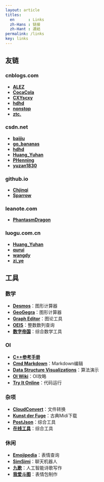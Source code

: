 ```yaml
---
layout: article
titles:
  en      : Links
  zh-Hans : 链接
  zh-Hant : 連結
permalink: /links
key: links
---
```


## 友链

### cnblogs.com

- **[ALEZ](https://www.cnblogs.com/OIEREDSION/)**
- **[CocaCola](https://www.cnblogs.com/cocacolalala/)**
- **[CXYscxy](https://www.cnblogs.com/CXYscxy/)**
- **[hdhd](https://www.cnblogs.com/CQNKinclude/)**
- **[nonstop](https://www.cnblogs.com/qwqq/)**
- **[ztc.](https://www.cnblogs.com/ztc03/)**

### csdn.net

- **[baijiu](https://blog.csdn.net/baijiuhao)**
- **[go_bananas](https://blog.csdn.net/go_bananas)**
- **[hdhd](https://blog.csdn.net/includelhc)**
- **[Huang_Yuhan](https://blog.csdn.net/qq_35718682)**
- **[PHenning](https://blog.csdn.net/PHenning)**
- **[yuzan1830](https://blog.csdn.net/Balllightnings)**

### github.io

- **[Chjinqi](https://chjinqi.github.io/)**
- **[Sparrow](https://jackpoison.github.io/)**

### leanote.com

- **[PhantasmDragon](http://phantasmdragon.leanote.com/)**

### luogu.com.cn

- **[Huang_Yuhan](https://www.luogu.com.cn/blog/HuangYuhan-Yuzhe/)**
- **[qurui](https://www.luogu.com.cn/blog/qr-deaf/)**
- **[wangdy](https://tqltqltqlorzorzorz.blog.luogu.org/)**
- **[zi_ye](https://www.luogu.com.cn/blog/ziye/)**

## 工具

### 数学

- **[Desmos](https://www.desmos.com/)**：图形计算器
- **[GeoGegra](https://www.geogebra.org/)**：图形计算器
- **[Graph Editor](https://csacademy.com/app/graph_editor/)**：图论工具
- **[OEIS](http://oeis.org/)**：整数数列查询
- **[数字帝国](https://zh.numberempire.com/)**：综合数学工具

### OI

- **[C++参考手册](https://zh.cppreference.com/)**
- **[Cmd Markdown](https://www.zybuluo.com/mdeditor/)**：Markdown编辑
- **[Data Structure Visualizations](https://www.cs.usfca.edu/~galles/visualization/)**：算法演示
- **[OI Wiki](https://oi-wiki.org/)**：OI攻略
- **[Try It Online](https://tio.run/)**：代码运行

### 杂项

- **[CloudConvert](https://cloudconvert.com/)**：文件转换
- **[Kunst der Fuge](http://kunstderfuge.com/)**：古典Midi下载
- **[PostJson](http://coolaf.com/)**：综合工具
- **[在线工具](https://tool.oschina.net/)**：综合工具

### 休闲

- **[Emojipedia](https://emojipedia.org/)**：表情查询
- **[SimSimi](https://simsimi.com/)**：聊天机器人
- **[九歌](http://jiuge.thunlp.cn/)**：人工智能诗歌写作
- **[我爱斗图](https://www.52doutu.cn/)**：表情包制作
